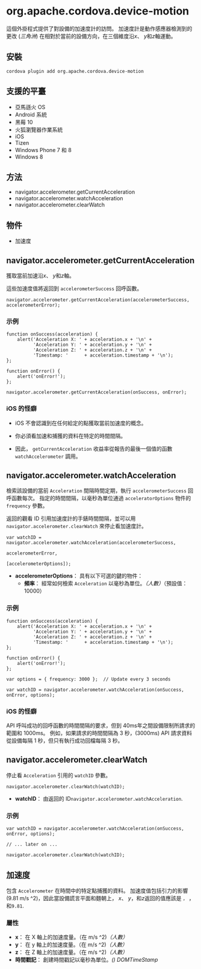 <!---
    Licensed to the Apache Software Foundation (ASF) under one
    or more contributor license agreements.  See the NOTICE file
    distributed with this work for additional information
    regarding copyright ownership.  The ASF licenses this file
    to you under the Apache License, Version 2.0 (the
    "License"); you may not use this file except in compliance
    with the License.  You may obtain a copy of the License at

      http://www.apache.org/licenses/LICENSE-2.0

    Unless required by applicable law or agreed to in writing,
    software distributed under the License is distributed on an
    "AS IS" BASIS, WITHOUT WARRANTIES OR CONDITIONS OF ANY
    KIND, either express or implied.  See the License for the
    specific language governing permissions and limitations
    under the License.
-->

# org.apache.cordova.device-motion

這個外掛程式提供了對設備的加速度計的訪問。 加速度計是動作感應器檢測到的更改 (*三角洲*) 在相對於當前的設備方向，在三個維度沿*x*、 *y*和*z*軸運動。

## 安裝

    cordova plugin add org.apache.cordova.device-motion
    

## 支援的平臺

*   亞馬遜火 OS
*   Android 系統
*   黑莓 10
*   火狐瀏覽器作業系統
*   iOS
*   Tizen
*   Windows Phone 7 和 8
*   Windows 8

## 方法

*   navigator.accelerometer.getCurrentAcceleration
*   navigator.accelerometer.watchAcceleration
*   navigator.accelerometer.clearWatch

## 物件

*   加速度

## navigator.accelerometer.getCurrentAcceleration

獲取當前加速沿*x*、 *y*和*z*軸。

這些加速度值將返回到 `accelerometerSuccess` 回呼函數。

    navigator.accelerometer.getCurrentAcceleration(accelerometerSuccess, accelerometerError);
    

### 示例

    function onSuccess(acceleration) {
        alert('Acceleration X: ' + acceleration.x + '\n' +
              'Acceleration Y: ' + acceleration.y + '\n' +
              'Acceleration Z: ' + acceleration.z + '\n' +
              'Timestamp: '      + acceleration.timestamp + '\n');
    };
    
    function onError() {
        alert('onError!');
    };
    
    navigator.accelerometer.getCurrentAcceleration(onSuccess, onError);
    

### iOS 的怪癖

*   iOS 不會認識到在任何給定的點獲取當前加速度的概念。

*   你必須看加速和捕獲的資料在特定的時間間隔。

*   因此， `getCurrentAcceleration` 收益率從報告的最後一個值的函數 `watchAccelerometer` 調用。

## navigator.accelerometer.watchAcceleration

檢索該設備的當前 `Acceleration` 間隔時間定期，執行 `accelerometerSuccess` 回呼函數每次。 指定的時間間隔，以毫秒為單位通過 `acceleratorOptions` 物件的 `frequency` 參數。

返回的觀看 ID 引用加速度計的手錶時間間隔，並可以用 `navigator.accelerometer.clearWatch` 來停止看加速度計。

    var watchID = navigator.accelerometer.watchAcceleration(accelerometerSuccess,
                                                           accelerometerError,
                                                           [accelerometerOptions]);
    

*   **accelerometerOptions**： 具有以下可選的鍵的物件： 
    *   **頻率**： 經常如何檢索 `Acceleration` 以毫秒為單位。*（人數）*（預設值： 10000）

### 示例

    function onSuccess(acceleration) {
        alert('Acceleration X: ' + acceleration.x + '\n' +
              'Acceleration Y: ' + acceleration.y + '\n' +
              'Acceleration Z: ' + acceleration.z + '\n' +
              'Timestamp: '      + acceleration.timestamp + '\n');
    };
    
    function onError() {
        alert('onError!');
    };
    
    var options = { frequency: 3000 };  // Update every 3 seconds
    
    var watchID = navigator.accelerometer.watchAcceleration(onSuccess, onError, options);
    

### iOS 的怪癖

API 呼叫成功的回呼函數的時間間隔的要求，但到 40ms年之間設備限制所請求的範圍和 1000ms。 例如，如果請求的時間間隔為 3 秒，(3000ms) API 請求資料從設備每隔 1 秒，但只有執行成功回檔每隔 3 秒。

## navigator.accelerometer.clearWatch

停止看 `Acceleration` 引用的 `watchID` 參數。

    navigator.accelerometer.clearWatch(watchID);
    

*   **watchID**： 由返回的 ID`navigator.accelerometer.watchAcceleration`.

### 示例

    var watchID = navigator.accelerometer.watchAcceleration(onSuccess, onError, options);
    
    // ... later on ...
    
    navigator.accelerometer.clearWatch(watchID);
    

## 加速度

包含 `Accelerometer` 在時間中的特定點捕獲的資料。 加速度值包括引力的影響 (9.81 m/s ^2)，因此當設備謊言平面和麵朝上， *x*、 *y*，和*z*返回的值應該是 `` ， `` ，和`9.81`.

### 屬性

*   **x**： 在 X 軸上的加速度量。（在 m/s ^2)*（人數）*
*   **y**： 在 y 軸上的加速度量。（在 m/s ^2)*（人數）*
*   **z**： 在 Z 軸上的加速度量。（在 m/s ^2)*（人數）*
*   **時間戳記**： 創建時間戳記以毫秒為單位。*() DOMTimeStamp*